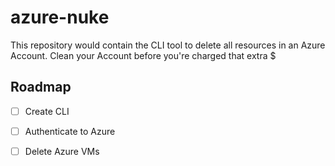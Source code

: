 # azure-nuke

This repository would contain the CLI tool to delete all resources in an Azure Account. Clean your Account before you're charged that extra $

## Roadmap
- [ ] Create CLI
- [ ] Authenticate to Azure
- [ ] Delete Azure VMs

